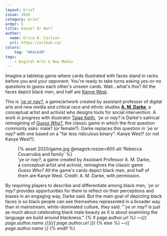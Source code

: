 ```yaml
---
layout: brief
issue: 2020
category: brief
order: 5
title: Kanye? Or Not?
author:
  name: Erica K. Carlson
  url: https://erikak.ca/
colors:
    tag: "#84cbd8"
tags:
    - Digital Arts & New Media
---
```

Imagine a tabletop game where cards illustrated with faces stand in
racks before you and your opponent. You're ready to take turns asking
yes-or-no questions to guess each other's unseen cards. Wait...what's
this? All the faces depict black men, and half are [Kanye
West](https://en.wikipedia.org/wiki/Kanye_West).

This is *['ye or
nay?](https://prettydarke.cool/portfolio/ye-or-nay/)*, a
game/artwork created by assistant professor of digital arts and new
media and critical race and ethnic studies **[A. M.
Darke](https://prettydarke.cool/bio/)**, a conceptual
artist and activist who designs tools for social intervention. A work in
progress with illustrator [Tajae
Keith](https://tajaekeithillustration.carrd.co/), *'ye or
nay?* is Darke's satirical reimagining of *[Guess
Who?](https://www.amazon.com/Winning-Moves-Games-1191-Guess/dp/B00S732WJE/ref=sr_1_2?keywords=Guess+who+game&qid=1582492126&s=toys-and-games&sr=1-2)*,
the classic game in which the first question commonly asks: male? (or
female?). Darke replaces this question in *'ye or nay?* with one based
on a "far less ridiculous binary": Kanye West? (or not Kanye West?).

<figure class="">
  {% asset 2020/game.jpg @magick:resize=600 alt:'Rebecca
Covarrubia and family' %}<figcaption><em>&#39;ye or nay?</em>, a game created by Assistant Professor A. M. Darke, a
conceptual artist and activist, reimagines the classic game <em>Guess Who?</em>
All the game&#39;s cards depict black men, and half of them are Kanye West.
Credit: A. M. Darke, with permission.</figcaption>
</figure>

By requiring players to describe and differentiate among black men,
*'ye or nay?* provides opportunities for them to reflect on their
perceptions and biases in an engaging way, Darke said. But the main goal
of depicting black faces is so black people can see themselves
represented in a broader way than in mainstream, white-dominated
culture, they said. "*'ye or nay?* is just as much about celebrating
black male beauty as it is about examining the language we build around
blackness."
{% if page.author.url %}
 *&mdash;[{{ page.author.name }}]({{ page.author.url }})*
{% else %}
*&mdash;{{ page.author.name }}*
{% endif %}
